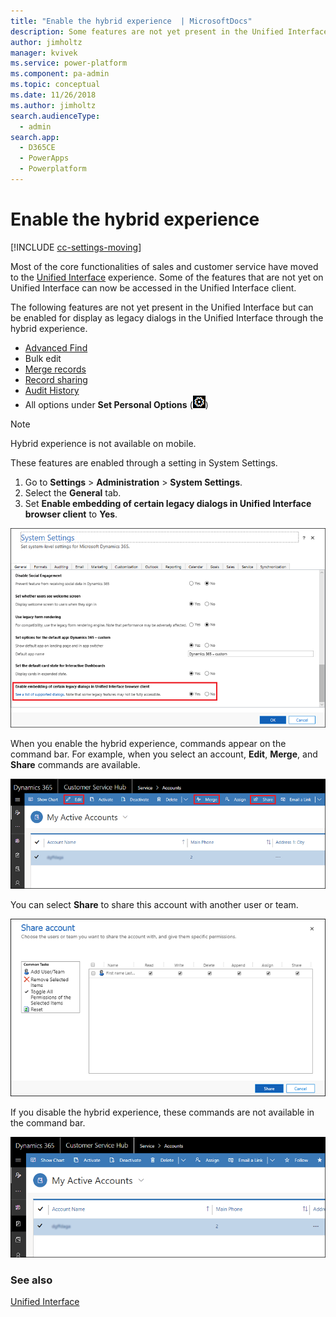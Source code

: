 ```yaml
---
title: "Enable the hybrid experience  | MicrosoftDocs"
description: Some features are not yet present in the Unified Interface but can be enabled for display as legacy dialogs in the Unified Interface through the hybrid experience.
author: jimholtz
manager: kvivek
ms.service: power-platform
ms.component: pa-admin
ms.topic: conceptual
ms.date: 11/26/2018
ms.author: jimholtz
search.audienceType: 
  - admin
search.app: 
  - D365CE
  - PowerApps
  - Powerplatform
---
```

# Enable the hybrid experience

[!INCLUDE [cc-settings-moving](../includes/cc-settings-moving.md)] 

Most of the core functionalities of sales and customer service have moved to the [Unified Interface](about-unified-interface.md) experience. Some of the features that are not yet on Unified Interface can now be accessed in the Unified Interface client. 

The following features are not yet present in the Unified Interface but can be enabled for display as legacy dialogs in the Unified Interface through the hybrid experience.

- [Advanced Find](/dynamics365/customer-engagement/basics/save-advanced-find-search.md) 
- Bulk edit
- [Merge records](/dynamics365/customer-engagement/basics/merge-duplicate-records-accounts-contacts-leads.md)
- [Record sharing](/dynamics365/customer-engagement/basics/assign-record-user-team.md)
- [Audit History](/dynamics365/customer-engagement/developer/auditing-overview.md)
- All options under **Set Personal Options** (![Settings gear](media/settings-gear-icon.png "Settings gear"))

 > [!NOTE]
   >  Hybrid experience is not available on mobile.  

These features are enabled through a setting in System Settings.

1. Go to **Settings** > **Administration** > **System Settings**.  
2. Select the **General** tab.  
3. Set **Enable embedding of certain legacy dialogs in Unified Interface browser client** to **Yes**.

![Enable hybrid experience](media/hybrid-system-settings.png "Enable hybrid experience")

When you enable the hybrid experience, commands appear on the command bar. For example, when you select an account, **Edit**, **Merge**, and **Share** commands are available.

![Commands on command bar](media/hybrid-edit-merge-share.png "Commands on command bar")

You can select **Share** to share this account with another user or team.

![Share account](media/hybrid-share-account.png "Share account")

If you disable the hybrid experience, these commands are not available in the command bar.

![Commands not on command bar](media/hybrid-no-edit-merge-share.png "Commands not on command bar")

### See also  
 [Unified Interface](about-unified-interface.md)
